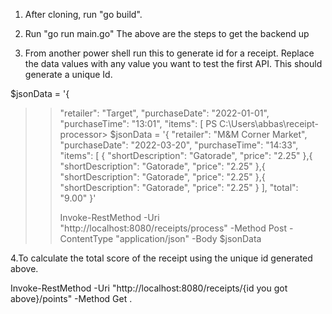 
1. After cloning, run "go build".
2. Run "go run main.go"
   The above are the steps to get the backend up


   
3. From another power shell run this to generate id for a receipt. Replace the data values with any value you want to test the first API. This should generate a unique Id.

$jsonData = '{
>>   "retailer": "Target",
>>   "purchaseDate": "2022-01-01",
>>   "purchaseTime": "13:01",
>>   "items": [
PS C:\Users\abbas\receipt-processor> $jsonData = '{
>>   "retailer": "M&M Corner Market",
>>   "purchaseDate": "2022-03-20",
>>   "purchaseTime": "14:33",
>>   "items": [
>>     {
>>       "shortDescription": "Gatorade",
>>       "price": "2.25"
>>     },{
>>       "shortDescription": "Gatorade",
>>       "price": "2.25"
>>     },{
>>       "shortDescription": "Gatorade",
>>       "price": "2.25"
>>     },{
>>       "shortDescription": "Gatorade",
>>       "price": "2.25"
>>     }
>>   ],
>>   "total": "9.00"
>> }'
>>
>> Invoke-RestMethod -Uri "http://localhost:8080/receipts/process" -Method Post -ContentType "application/json" -Body $jsonData

4.To calculate the total score of the receipt using the unique id generated above.
  
   Invoke-RestMethod -Uri "http://localhost:8080/receipts/{id you got above}/points" -Method Get .

